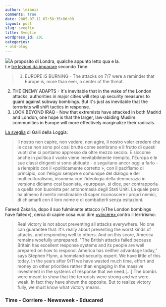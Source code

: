 ```yaml
---
author: leibniz
comments: true
date: 2005-07-11 07:58:35+00:00
layout: post
slug: sveglie
title: Sveglie
wordpress_id: 201
categories:
- old-blog
---
```


![](http://www.educared.org.ar/tamtam/images/roger_wood.jpg)A proposito di Londra, qualche appunto letto qua e la.  
Le [tre lezioni da imparare](http://www.time.com/time/magazine/printout/0,8816,1081366,00.html) secondo Time:  


> 1. EUROPE IS BURNING - The attacks on 7/7 were a reminder that Europe is, more than ever, a center of the threat.
  
2. THE ENEMY ADAPTS - It's inevitable that in the wake of the London attacks, authorities in
major cities will step up security measures to guard against subway
bombings. But it's just as inevitable that the terrorists will shift
tactics in response.  
3. LOOK BEYOND IRAQ - Now that extremists have attacked in both Madrid and London, one hope
is that the larger, law-abiding Muslim communities in Europe will more
effectively marginalize their radicals.

[La sveglia](http://www.corriere.it/Primo_Piano/Editoriali/2005/07_Luglio/10/loggia.shtml) di Galli della Loggia:  



> Il nostro non capire, non vedere, non agire, il nostro
voler credere
che le cose non sono poi cosi brutte come sembrano e il frutto di
questi vuoti che ci portiamo appresso da oltre mezzo secolo. E siccome
anche in politica il vuoto viene inevitabilmente riempito, l'Europa e
le sue classi dirigenti si sono abituate - e seguitano ancor oggi a
farlo - a riempirlo con il «politicamente corretto », con il pacifismo
di
principio, con l'elogio sempre e comunque del dialogo e del
multiculturalismo, insomma con l'ideologia della democrazia in versione
diciamo cosi buonista, «europea», si dice, per contrapporla a quella
non buonista per antonomasia degli Stati Uniti. La quale pero ha almeno
il merito inestimabile di saper riconoscere i propri nemici, di
chiamarli con il loro nome e di combatterli senza esitazioni.

Fareed Zakaria, dopo il suo fulminante attacco («The London bombings have failed»), cerca di capire cosa vuol dire [«vincere» ](http://www.msnbc.msn.com/id/8525976/site/newsweek/print/1/displaymode/1098)contro il terrirismo:

> Real
victory is not about preventing all attacks everywhere. No one can
guarantee that. It's really about preventing the worst kinds of
attacks, and responding well to others. And on this score, America
remains woefully unprepared. "The British attacks failed because
Britain has excellent response systems and its people are well prepared
on how to respond. America has neither advantage today," says Stephen
Flynn, a homeland-security expert. We have little of this today. In the years after 9/11
we have wasted much time, effort and money on other priorities rather
than engaging in the massive investment in the systems of response that
we need.[...] The
bombs were meant to show that the terrorists were strong and we were
weak. In fact they have shown the opposite. But to realize victory
fully, we must know what victory means.




### Time - Corriere - Newsweek - Educared  


